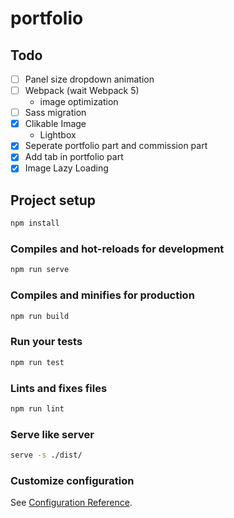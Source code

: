 # portfolio

## Todo

* [ ] Panel size dropdown animation
* [ ] Webpack (wait Webpack 5)
  * image optimization
* [ ] Sass migration
* [x] Clikable Image
  * Lightbox
* [x] Seperate portfolio part and commission part
* [x] Add tab in portfolio part
* [x] Image Lazy Loading

## Project setup

```bash
npm install
```

### Compiles and hot-reloads for development

```bash
npm run serve
```

### Compiles and minifies for production

```bash
npm run build
```

### Run your tests

```bash
npm run test
```

### Lints and fixes files

```bash
npm run lint
```

### Serve like server

```bash
serve -s ./dist/
```

### Customize configuration

See [Configuration Reference](https://cli.vuejs.org/config/).
